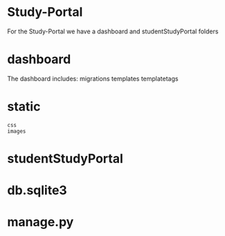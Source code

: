 # Study-Portal
For the Study-Portal we have a dashboard and studentStudyPortal folders
# dashboard
  The dashboard includes:
    migrations
    templates
    templatetags
 # static
    css
    images
 # studentStudyPortal
 
 # db.sqlite3
 # manage.py
 
 
 
